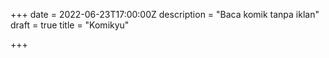 +++
date = 2022-06-23T17:00:00Z
description = "Baca komik tanpa iklan"
draft = true
title = "Komikyu"

+++
